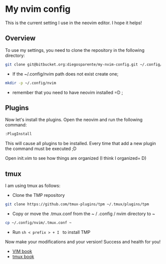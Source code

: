 # My nvim config

This is the current setting I use in the neovim editor. I hope it helps!

## Overview

To use my settings, you need to clone the repository in the following directory:
    

```sh
git clone git@bitbucket.org:diegosparente/my-nvim-config.git ~/.config/nvim
```
* If the ~/.config/nvim path does not exist create one;

```sh
mkdir -p ~/.config/nvim
```
* remember that you need to have neovim installed =D ;

## Plugins

Now let's install the plugins.
Open the neovim and run the following command:

```sh
:PlugInstall
```
This will cause all plugins to be installed. Every time that add a new plugin the command must be executed ;D

Open init.vim to see how things are organized (I think I organized= D)

## tmux
I am using tmux as follows:

* Clone the TMP repository

```sh
git clone https://github.com/tmux-plugins/tpm ~/.tmux/plugins/tpm
```
* Copy or move the .tmux.conf from the ~ / .config / nvim directory to ~

```sh
cp ~/.config/nvim/.tmux.conf ~
```
* Run ```sh < prefix > + I ``` to install TMP

Now make your modifications and your version! Success and health for you!

* [VIM book](https://storage.googleapis.com/google-code-archive-downloads/v2/code.google.com/vimbook/vimbook-31-08-2009.pdf)
* [tmux book](http://uploads.mitechie.com/books/tmux_p1_1.pdf)
